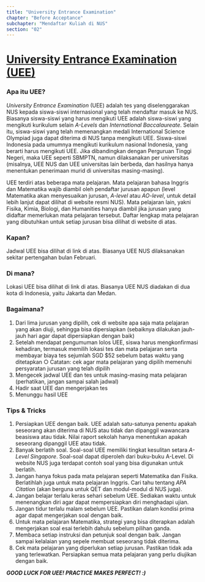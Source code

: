 ```yaml
---
title: "University Entrance Examination"
chapter: "Before Acceptance"
subchapter: "Mendaftar Kuliah di NUS"
section: "02"
---
```


# [University Entrance Examination (UEE)](http://www.nus.edu.sg/oam/university-exams-interviews/university-entrance-examinations)

### Apa itu UEE?

_University Entrance Examination_ (UEE) adalah tes yang diselenggarakan NUS kepada siswa-siswi internasional yang telah mendaftar masuk ke NUS. Biasanya siswa-siswi yang harus mengikuti UEE adalah siswa-siswi yang mengikuti kurikulum selain _A-Levels_ dan _International Baccalaureate_. Selain itu, siswa-siswi yang telah memenangkan medali International Science Olympiad juga dapat diterima di NUS tanpa mengikuti UEE. Siswa-siswi Indonesia pada umumnya mengikuti kurikulum nasional Indonesia, yang berarti harus mengikuti UEE. Jika dibandingkan dengan Perguruan Tinggi Negeri, maka UEE seperti SBMPTN, namun dilaksanakan per universitas (misalnya, UEE NUS dan UEE universitas lain berbeda, dan hasilnya hanya menentukan penerimaan murid di universitas masing-masing).

UEE terdiri atas beberapa mata pelajaran. Mata pelajaran bahasa Inggris dan Matematika wajib diambil oleh pendaftar jurusan apapun (level Matematika akan menyesuaikan jurusan, _A-level_ atau _AO-level_, untuk detail lebih lanjut dapat dilihat di website resmi NUS). Mata pelajaran lain, yakni Fisika, Kimia, Biologi, dan Humanities hanya diambil jika jurusan yang didaftar memerlukan mata pelajaran tersebut. Daftar lengkap mata pelajaran yang dibutuhkan untuk setiap jurusan bisa dilihat di website di atas.

### Kapan?

Jadwal UEE bisa dilihat di link di atas. Biasanya UEE NUS dilaksanakan sekitar pertengahan bulan Februari.

### Di mana?

Lokasi UEE bisa dilihat di link di atas. Biasanya UEE NUS diadakan di dua kota di Indonesia, yaitu Jakarta dan Medan.

### Bagaimana?

1. Dari lima jurusan yang dipilih, cek di website apa saja mata pelajaran yang akan diuji, sehingga bisa dipersiapkan (sebaiknya dilakukan jauh-jauh hari agar dapat dipersiapkan dengan baik)
2. Setelah mendapat pengumuman lolos UEE, siswa harus mengkonfirmasi kehadiran, termasuk memilih lokasi tes dan mata pelajaran serta membayar biaya tes sejumlah SGD $52 sebelum batas waktu yang ditetapkan
   ○ Catatan: cek agar mata pelajaran yang dipilih memenuhi persyaratan jurusan yang telah dipilih
3. Mengecek jadwal UEE dan tes untuk masing-masing mata pelajaran (perhatikan, jangan sampai salah jadwal)
4. Hadir saat UEE dan mengerjakan tes
5. Menunggu hasil UEE

### Tips & Tricks

1. Persiapkan UEE dengan baik. UEE adalah satu-satunya penentu apakah seseorang akan diterima di NUS atau tidak dan dipanggil wawancara beasiswa atau tidak. Nilai raport sekolah hanya menentukan apakah seseorang dipanggil UEE atau tidak.
2. Banyak berlatih soal. Soal-soal UEE memiliki tingkat kesulitan setara _A-Level Singapore_. Soal-soal dapat diperoleh dari buku-buku A-Level. Di website NUS juga terdapat contoh soal yang bisa digunakan untuk berlatih.
3. Jangan hanya fokus pada mata pelajaran seperti Matematika dan Fisika. Berlatihlah juga untuk mata pelajaran Inggris. Cari tahu tentang _APA Citation_ (akan berguna untuk QET dan modul-modul di NUS juga).
4. Jangan belajar terlalu keras sehari sebelum UEE. Sediakan waktu untuk menenangkan diri agar dapat mempersiapkan diri menghadapi ujian.
5. Jangan tidur terlalu malam sebelum UEE. Pastikan dalam kondisi prima agar dapat mengerjakan soal dengan baik.
6. Untuk mata pelajaran Matematika, strategi yang bisa diterapkan adalah mengerjakan soal esai terlebih dahulu sebelum pilihan ganda.
7. Membaca setiap instruksi dan petunjuk soal dengan baik. Jangan sampai kelalaian yang sepele membuat seseorang tidak diterima.
8. Cek mata pelajaran yang diperlukan setiap jurusan. Pastikan tidak ada yang terlewatkan. Persiapkan semua mata pelajaran yang perlu diujikan dengan baik.

_**GOOD LUCK FOR UEE! PRACTICE MAKES PERFECT! :)**_
